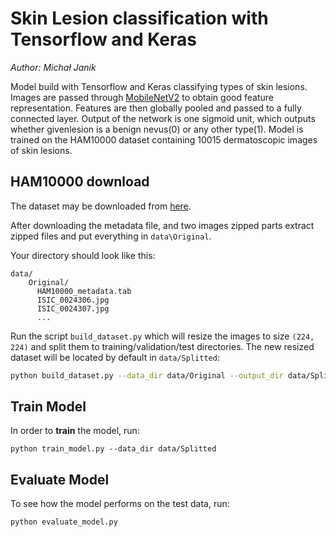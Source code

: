 # Skin Lesion classification with Tensorflow and Keras

_Author: Michał Janik_

Model build with Tensorflow and Keras classifying types of skin lesions.
Images are passed through [MobileNetV2][mobilenetv2] to obtain good feature representation. Features are then globally pooled and passed to a fully connected layer.
Output of the network is one sigmoid unit, which outputs whether givenlesion is a benign nevus(0) or any other type(1).
Model is trained on the HAM10000 dataset containing 10015 dermatoscopic images of skin lesions.


## HAM10000 download

The dataset may be downloaded from [here][ham].

After downloading the metadata file, and two images zipped parts extract zipped files and put everything in `data\Original`.

Your directory should look like this:
```
data/
    Original/
      HAM10000_metadata.tab
      ISIC_0024306.jpg
      ISIC_0024307.jpg
      ...
```

Run the script `build_dataset.py` which will resize the images to size `(224, 224)` and split them to training/validation/test directories. The new resized dataset will be located by default in `data/Splitted`:

```bash
python build_dataset.py --data_dir data/Original --output_dir data/Splitted
```

## Train Model
In order to **train** the model, run:

```
python train_model.py --data_dir data/Splitted
```

## Evaluate Model
To see how the model performs on the test data, run:
```
python evaluate_model.py
```

[ham]: https://dataverse.harvard.edu/dataset.xhtml?persistentId=doi:10.7910/DVN/DBW86T
[mobilenetv2]: https://arxiv.org/abs/1801.04381
